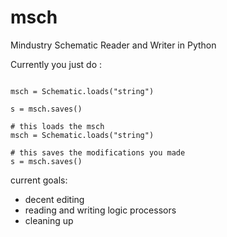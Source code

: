 # msch
Mindustry Schematic Reader and Writer in Python

Currently you just do :
```

msch = Schematic.loads("string")

s = msch.saves()

```

```
# this loads the msch
msch = Schematic.loads("string")
```

```
# this saves the modifications you made 
s = msch.saves()
```

current goals:
- decent editing
- reading and writing logic processors
- cleaning up
